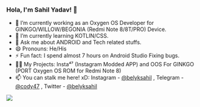 ### Hola, I'm Sahil Yadav! 👋

- 🔭 I’m currently working as an Oxygen OS Developer for GINKGO/WILLOW/BEGONIA (Redmi Note 8/8T/PRO) Device.
- 🌱 I’m currently learning KOTLIN/CSS.
- 💬 Ask me about ANDROID and Tech related stuffs.
- 😄 Pronouns: He/His
- ⚡ Fun fact: I spend almost 7 hours on Android Studio Fixing bugs.
- 👨‍💻 My Projects: Insta⁴⁷ (Instagram Modded APP) and OOS For GINKGO (PORT Oxygen OS ROM for Redmi Note 8)
- 📫 You can stalk me here! xD: Instagram - [@belyksahil](https://www.instagram.com/belyksahil/) , Telegram - [@cody47](https://t.me/cody47) , Twitter - [@belyksahil](https://www.twitter.com/belyksahil)

<img src="https://github-readme-stats.vercel.app/api?username=cody47&&show_icons=true&title_color=ffffff&icon_color=bb2acf&text_color=daf7dc&bg_color=151515">
